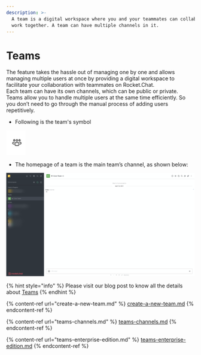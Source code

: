 ```yaml
---
description: >-
  A team is a digital workspace where you and your teammates can collaborate and
  work together. A team can have multiple channels in it.
---
```


# Teams

The feature takes the hassle out of managing one by one and allows managing multiple users at once by providing a digital workspace to facilitate your collaboration with teammates on Rocket.Chat.\
Each team can have its own channels, which can be public or private. Teams allow you to handle multiple users at the same time efficiently. So you don’t need to go through the manual process of adding users repetitively.

* Following is the team's symbol

![](<../../../../.gitbook/assets/image (343).png>)

* The homepage of a team is the main team’s channel, as shown below:

![](<../../../../.gitbook/assets/image (342).png>)

{% hint style="info" %}
Please visit our blog post to know all the details about [Teams](https://rocket.chat/blog/product/teams/)
{% endhint %}

{% content-ref url="create-a-new-team.md" %}
[create-a-new-team.md](create-a-new-team.md)
{% endcontent-ref %}

{% content-ref url="teams-channels.md" %}
[teams-channels.md](teams-channels.md)
{% endcontent-ref %}

{% content-ref url="teams-enterprise-edition.md" %}
[teams-enterprise-edition.md](teams-enterprise-edition.md)
{% endcontent-ref %}
